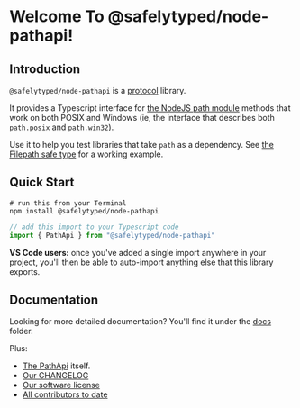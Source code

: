 # Welcome To @safelytyped/node-pathapi!

## Introduction

`@safelytyped/node-pathapi` is a [protocol][Protocol] library.

It provides a Typescript interface for [the NodeJS path module](https://nodejs.org/api/path.html) methods that work on both POSIX and Windows (ie, the interface that describes both `path.posix` and `path.win32`).

Use it to help you test libraries that take `path` as a dependency. See [the Filepath safe type](https://github.com/SafelyTyped/ts-filepath/) for a working example.

## Quick Start

```
# run this from your Terminal
npm install @safelytyped/node-pathapi
```

```typescript
// add this import to your Typescript code
import { PathApi } from "@safelytyped/node-pathapi"
```

__VS Code users:__ once you've added a single import anywhere in your project, you'll then be able to auto-import anything else that this library exports.

## Documentation

Looking for more detailed documentation? You'll find it under the [docs](./docs) folder.

Plus:

* [The PathApi](./src/v1/PathApi.ts) itself.
* [Our CHANGELOG](CHANGELOG.md)
* [Our software license](LICENSE.md)
* [All contributors to date](AUTHORS.md)

[Protocol]: https://github.com/SafelyTyped/ts-coding-standards/blob/master/glossary/protocol.md